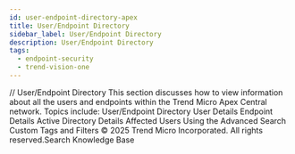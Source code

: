 ```yaml
---
id: user-endpoint-directory-apex
title: User/Endpoint Directory
sidebar_label: User/Endpoint Directory
description: User/Endpoint Directory
tags:
  - endpoint-security
  - trend-vision-one
---
```


/*<![CDATA[*/ $('#title').html($('meta[name=map-description]').attr('content')); /*]]>*/ User/Endpoint Directory This section discusses how to view information about all the users and endpoints within the Trend Micro Apex Central network. Topics include: User/Endpoint Directory User Details Endpoint Details Active Directory Details Affected Users Using the Advanced Search Custom Tags and Filters © 2025 Trend Micro Incorporated. All rights reserved.Search Knowledge Base